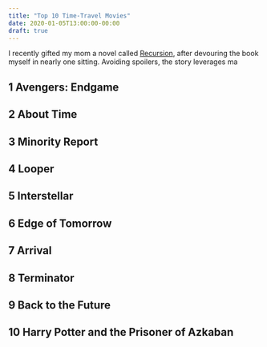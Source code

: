 ```yaml
---
title: "Top 10 Time-Travel Movies"
date: 2020-01-05T13:00:00-00:00
draft: true
---
```


I recently gifted my mom a novel called [Recursion](https://www.goodreads.com/book/show/42046112-recursion), after devouring the book myself in nearly one sitting. Avoiding spoilers, the story leverages ma

## 1 Avengers: Endgame

## 2 About Time

## 3 Minority Report

## 4 Looper

## 5 Interstellar

## 6 Edge of Tomorrow

## 7 Arrival

## 8 Terminator

## 9 Back to the Future

## 10 Harry Potter and the Prisoner of Azkaban
